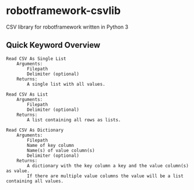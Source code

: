 # robotframework-csvlib
CSV library for robotframework written in Python 3


## Quick Keyword Overview
```
Read CSV As Single List 
    Arguments:
        Filepath
        Delimiter (optional)
    Returns:
        A single list with all values.
```
```
Read CSV As List 
    Arguments:
        Filepath
        Delimiter (optional)
    Returns:
        A list containing all rows as lists.
```
```
Read CSV As Dictionary 
    Arguments:
        Filepath
        Name of key column
        Name(s) of value column(s)
        Delimiter (optional)
    Returns:
        A dictionary with the key column a key and the value column(s) as value. 
        If there are multiple value columns the value will be a list containing all values.
```
